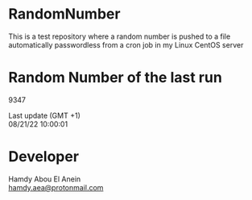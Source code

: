 # RandomNumber    
This is a test repository where a random number is pushed to a file automatically passwordless from a cron job in my Linux CentOS server    
# Random Number of the last run   
9347
      
Last update (GMT +1)    
08/21/22 10:00:01
# Developer    
Hamdy Abou El Anein   
hamdy.aea@protonmail.com
